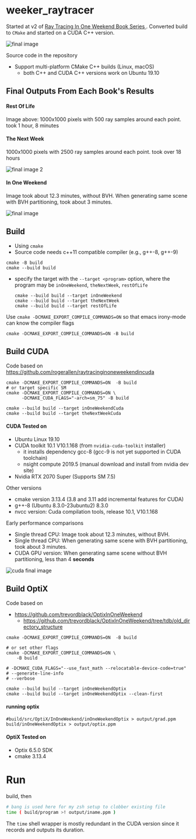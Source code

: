 weeker_raytracer
================

Started at v2 of [Ray Tracing In One Weekend Book Series
](https://github.com/RayTracing/raytracing.github.io). Converted build to `CMake` and started on a CUDA C++ version.

![final image](img/ROL-ch13dSH.png)

Source code in the repository

 - Support multi-platform CMake C++ builds (Linux, macOS)
   - both C++ and CUDA C++ versions work on Ubuntu 19.10

## Final Outputs From Each Book's Results

#### Rest Of Life

Image above: 1000x1000 pixels with 500 ray samples around each point. took 1 hour, 8 minutes


#### The Next Week

1000x1000 pixels with 2500 ray samples around each point. took over 18 hours

![final image 2](img/TNW-ch10hSH.png)

#### In One Weekend

Image took about 12.3 minutes, without BVH. When generating same scene with BVH partitioning, took about 3 minutes.

![final image](img/IOW-ch13f.png)

Build
-----

-	Using `cmake`
-	Source code needs c++11 compatible compiler (e.g., g++-8, g++-9)

```shell
cmake -B build
cmake --build build
```

-	specify the target with the `--target <program>` option, where the program may be `inOneWeekend`, `theNextWeek`, `restOfLife`

	```
	cmake --build build --target inOneWeekend
	cmake --build build --target theNextWeek
	cmake --build build --target restOfLife
	```

Use `cmake -DCMAKE_EXPORT_COMPILE_COMMANDS=ON` so that emacs irony-mode can know the compiler flags

```
cmake -DCMAKE_EXPORT_COMPILE_COMMANDS=ON -B build
```

## Build CUDA


Code based on https://github.com/rogerallen/raytracinginoneweekendincuda

```
cmake -DCMAKE_EXPORT_COMPILE_COMMANDS=ON  -B build
# or target specific SM
cmake -DCMAKE_EXPORT_COMPILE_COMMANDS=ON \
      -DCMAKE_CUDA_FLAGS="-arch=sm_75" -B build
```

	cmake --build build --target inOneWeekendCuda
	cmake --build build --target theNextWeekCuda


#### CUDA Tested on
 - Ubuntu Linux 19.10
 - CUDA toolkit 10.1 V10.1.168 (from `nvidia-cuda-toolkit` installer)
   - it installs dependency gcc-8 (gcc-9 is not yet supported in CUDA toolchain)
   - nsight compute 2019.5 (manual download and install from nvidia dev site)
 - Nvidia RTX 2070 Super (Supports SM 7.5)

Other versions

 - cmake version 3.13.4 (3.8 and 3.11 add incremental features for CUDA)
 - g++-8 (Ubuntu 8.3.0-23ubuntu2) 8.3.0
 - nvcc version: Cuda compilation tools, release 10.1, V10.1.168

Early performance comparisons

 - Single thread CPU: Image took about 12.3 minutes, without BVH.
 - Single thread CPU: When generating same scene with BVH partitioning, took about 3 minutes.
 - CUDA GPU version: When generating same scene without BVH partitioning, less than 4 **seconds**

![cuda final image](img/IOW-cu12b.png)


## Build OptiX


Code based on

 - https://github.com/trevordblack/OptixInOneWeekend
   - https://github.com/trevordblack/OptixInOneWeekend/tree/tdb/old_directory_structure

```
cmake -DCMAKE_EXPORT_COMPILE_COMMANDS=ON  -B build

# or set other flags
cmake -DCMAKE_EXPORT_COMPILE_COMMANDS=ON \
    -B build

# -DCMAKE_CUDA_FLAGS="--use_fast_math --relocatable-device-code=true"
# --generate-line-info
# --verbose
```

	cmake --build build --target inOneWeekendOptix
    cmake --build build --target inOneWeekendOptix --clean-first


#### running optix

```
#build/src/OptiX/InOneWeekend/inOneWeekendOptix > output/grad.ppm
build/inOneWeekendOptix > output/optix.ppm
```


#### OptiX Tested on

 - Optix 6.5.0 SDK
 - cmake 3.13.4

# Run

build, then

```bash
# bang is used here for my zsh setup to clobber existing file
time ( build/program >! output/iname.ppm )
```

The `time` shell wrapper is mostly redundant in the CUDA version since it records and outputs its duration.

